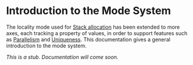 # Introduction to the Mode System

The locality mode used for [Stack allocation](../local/intro.md) has been
extended to more axes, each tracking a property of values, in order to support
features such as [Parallelism](../parallelism/intro.md) and
[Uniqueness](../uniqueness/intro.md). This documentation gives a general
introduction to the mode system.

*This is a stub. Documentation will come soon.*
